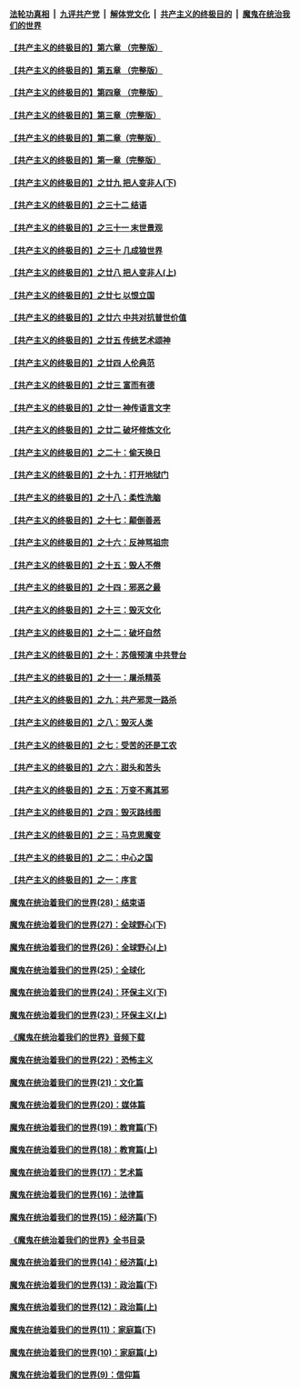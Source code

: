 ####  [法轮功真相](../../../../basic/blob/master/README.md?t=05181301) &nbsp;|&nbsp; [九评共产党](../../../../9ping.md/blob/master/README.md?t=05181301) &nbsp;|&nbsp; [解体党文化](../../../../jtdwh.md/blob/master/README.md?t=05181301)  &nbsp;|&nbsp; [共产主义的终极目的](../../../../gczydzjmd.md/blob/master/README.md?t=05181301) &nbsp;|&nbsp; [魔鬼在统治我们的世界](../../../../mgztzwmdsj.md/blob/master/README.md?t=05181301) 

#### [【共产主义的终极目的】第六章 （完整版）](../pages/nsc422/n11428913.md?t=05181301) 

#### [【共产主义的终极目的】第五章 （完整版）](../pages/nsc422/n11428912.md?t=05181301) 

#### [【共产主义的终极目的】第四章 （完整版）](../pages/nsc422/n11428907.md?t=05181301) 

#### [【共产主义的终极目的】第三章（完整版）](../pages/nsc422/n11428848.md?t=05181301) 

#### [【共产主义的终极目的】第二章（完整版）](../pages/nsc422/n11428831.md?t=05181301) 

#### [【共产主义的终极目的】第一章（完整版）](../pages/nsc422/n11417651.md?t=05181301) 

#### [【共产主义的终极目的】之廿九 把人变非人(下)](../pages/nsc422/n11344140.md?t=05181301) 

#### [【共产主义的终极目的】之三十二 结语](../pages/nsc422/n11360535.md?t=05181301) 

#### [【共产主义的终极目的】之三十一 末世景观](../pages/nsc422/n11351129.md?t=05181301) 

#### [【共产主义的终极目的】之三十 几成狼世界](../pages/nsc422/n11348280.md?t=05181301) 

#### [【共产主义的终极目的】之廿八 把人变非人(上)](../pages/nsc422/n11340492.md?t=05181301) 

#### [【共产主义的终极目的】之廿七 以恨立国](../pages/nsc422/n11336944.md?t=05181301) 

#### [【共产主义的终极目的】之廿六 中共对抗普世价值](../pages/nsc422/n11324785.md?t=05181301) 

#### [【共产主义的终极目的】之廿五 传统艺术颂神](../pages/nsc422/n11296396.md?t=05181301) 

#### [【共产主义的终极目的】之廿四 人伦典范](../pages/nsc422/n11296397.md?t=05181301) 

#### [【共产主义的终极目的】之廿三 富而有德](../pages/nsc422/n11283598.md?t=05181301) 

#### [【共产主义的终极目的】之廿一 神传语言文字](../pages/nsc422/n11263265.md?t=05181301) 

#### [【共产主义的终极目的】之廿二 破坏修炼文化](../pages/nsc422/n11245728.md?t=05181301) 

#### [【共产主义的终极目的】之二十：偷天换日](../pages/nsc422/n11238846.md?t=05181301) 

#### [【共产主义的终极目的】之十九：打开地狱门](../pages/nsc422/n11206376.md?t=05181301) 

#### [【共产主义的终极目的】之十八：柔性洗脑](../pages/nsc422/n11199994.md?t=05181301) 

#### [【共产主义的终极目的】之十七：颠倒善恶](../pages/nsc422/n11179782.md?t=05181301) 

#### [【共产主义的终极目的】之十六：反神骂祖宗](../pages/nsc422/n11166798.md?t=05181301) 

#### [【共产主义的终极目的】之十五：毁人不倦](../pages/nsc422/n11166792.md?t=05181301) 

#### [【共产主义的终极目的】之十四：邪恶之最](../pages/nsc422/n11150249.md?t=05181301) 

#### [【共产主义的终极目的】之十三：毁灭文化](../pages/nsc422/n11135227.md?t=05181301) 

#### [【共产主义的终极目的】之十二：破坏自然](../pages/nsc422/n11135214.md?t=05181301) 

#### [【共产主义的终极目的】之十：苏俄预演 中共登台](../pages/nsc422/n11118424.md?t=05181301) 

#### [【共产主义的终极目的】之十一：屠杀精英](../pages/nsc422/n11118442.md?t=05181301) 

#### [【共产主义的终极目的】之九：共产邪灵一路杀](../pages/nsc422/n11114139.md?t=05181301) 

#### [【共产主义的终极目的】之八：毁灭人类](../pages/nsc422/n11108503.md?t=05181301) 

#### [【共产主义的终极目的】之七：受苦的还是工农](../pages/nsc422/n11101809.md?t=05181301) 

#### [【共产主义的终极目的】之六：甜头和苦头](../pages/nsc422/n11096971.md?t=05181301) 

#### [【共产主义的终极目的】之五：万变不离其邪](../pages/nsc422/n11091285.md?t=05181301) 

#### [【共产主义的终极目的】之四：毁灭路线图](../pages/nsc422/n11086284.md?t=05181301) 

#### [【共产主义的终极目的】之三：马克思魔变](../pages/nsc422/n11061941.md?t=05181301) 

#### [【共产主义的终极目的】之二：中心之国](../pages/nsc422/n11047728.md?t=05181301) 

#### [【共产主义的终极目的】之一：序言](../pages/nsc422/n11086077.md?t=05181301) 

#### [魔鬼在统治着我们的世界(28)：结束语](../pages/nsc422/n10936246.md?t=05181301) 

#### [魔鬼在统治着我们的世界(27)：全球野心(下)](../pages/nsc422/n10928319.md?t=05181301) 

#### [魔鬼在统治着我们的世界(26)：全球野心(上)](../pages/nsc422/n10900318.md?t=05181301) 

#### [魔鬼在统治着我们的世界(25)：全球化](../pages/nsc422/n10788205.md?t=05181301) 

#### [魔鬼在统治着我们的世界(24)：环保主义(下)](../pages/nsc422/n10695307.md?t=05181301) 

#### [魔鬼在统治着我们的世界(23)：环保主义(上)](../pages/nsc422/n10688613.md?t=05181301) 

#### [《魔鬼在统治着我们的世界》音频下载](../pages/nsc422/n10635553.md?t=05181301) 

#### [魔鬼在统治着我们的世界(22)：恐怖主义](../pages/nsc422/n10614727.md?t=05181301) 

#### [魔鬼在统治着我们的世界(21)：文化篇](../pages/nsc422/n10597706.md?t=05181301) 

#### [魔鬼在统治着我们的世界(20)：媒体篇](../pages/nsc422/n10586579.md?t=05181301) 

#### [魔鬼在统治着我们的世界(19)：教育篇(下)](../pages/nsc422/n10564808.md?t=05181301) 

#### [魔鬼在统治着我们的世界(18)：教育篇(上)](../pages/nsc422/n10526970.md?t=05181301) 

#### [魔鬼在统治着我们的世界(17)：艺术篇](../pages/nsc422/n10499093.md?t=05181301) 

#### [魔鬼在统治着我们的世界(16)：法律篇](../pages/nsc422/n10485969.md?t=05181301) 

#### [魔鬼在统治着我们的世界(15)：经济篇(下)](../pages/nsc422/n10469975.md?t=05181301) 

#### [《魔鬼在统治着我们的世界》全书目录](../pages/nsc422/n10464261.md?t=05181301) 

#### [魔鬼在统治着我们的世界(14)：经济篇(上)](../pages/nsc422/n10457370.md?t=05181301) 

#### [魔鬼在统治着我们的世界(13)：政治篇(下)](../pages/nsc422/n10448270.md?t=05181301) 

#### [魔鬼在统治着我们的世界(12)：政治篇(上)](../pages/nsc422/n10444576.md?t=05181301) 

#### [魔鬼在统治着我们的世界(11)：家庭篇(下)](../pages/nsc422/n10440961.md?t=05181301) 

#### [魔鬼在统治着我们的世界(10)：家庭篇(上)](../pages/nsc422/n10435448.md?t=05181301) 

#### [魔鬼在统治着我们的世界(9)：信仰篇](../pages/nsc422/n10432159.md?t=05181301) 

